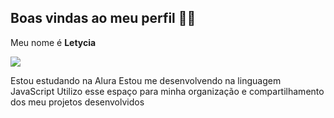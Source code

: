 ## Boas vindas ao meu perfil 💙💙
Meu nome é **Letycia**

![](https://github.com/user-attachments/assets/02ada22b-7fdf-49d0-8b0b-3646209bb093)


Estou estudando na Alura
Estou me desenvolvendo na linguagem JavaScript
Utilizo esse espaço para minha organização e compartilhamento dos meu projetos desenvolvidos


<!--
**Astridde/Astridde** is a ✨ _special_ ✨ repository because its `README.md` (this file) appears on your GitHub profile.

Here are some ideas to get you started:

- 🔭 I’m currently working on ...
- 🌱 I’m currently learning ...
- 👯 I’m looking to collaborate on ...
- 🤔 I’m looking for help with ...
- 💬 Ask me about ...
- 📫 How to reach me: ...
- 😄 Pronouns: ...
- ⚡ Fun fact: ...
-->

